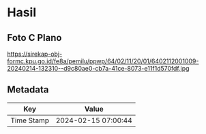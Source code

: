 # Hasil

## Foto C Plano

https://sirekap-obj-formc.kpu.go.id/fe8a/pemilu/ppwp/64/02/11/20/01/6402112001009-20240214-132310--d9c80ae0-cb7a-41ce-8073-e11f1d570fdf.jpg


## Metadata

| Key        | Value               |
| ---------- | ------------------- |
| Time Stamp | 2024-02-15 07:00:44 |



